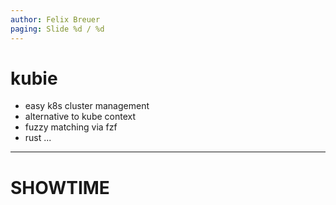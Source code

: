 ```yaml
---
author: Felix Breuer
paging: Slide %d / %d
---
```


# kubie

* easy k8s cluster management
* alternative to kube context
* fuzzy matching via fzf
* rust ...

---

# SHOWTIME
